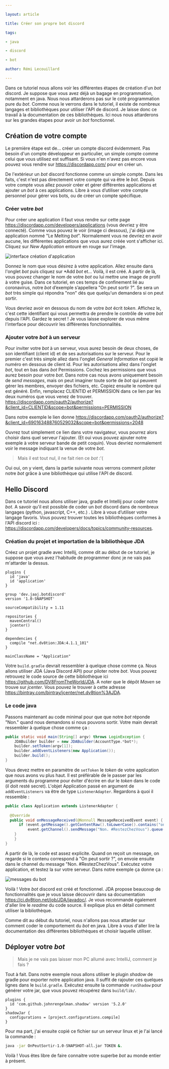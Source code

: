 ```yaml
---

layout: article

title: Créer son propre bot discord

tags:

- java

- discord

- bot

author: Rémi Lecouillard

---
```

Dans ce tutoriel nous allons voir les différentes étapes de création d'un *bot* discord. Je suppose que vous avez déjà un bagage en programmation, notamment en java. Nous nous attarderons pas sur le coté programmation pure du *bot*. Comme nous le verrons dans le tutoriel, il existe de nombreux langages et bibliothèques pour utiliser l'API de discord. Je laisse donc ce travail à la documentation de ces bibliothèques. Ici nous nous attarderons sur les grandes étapes pour avoir un *bot* fonctionnel.
## Création de votre compte

Le première étape est de... créer un compte discord évidemment. Pas besoin d'un compte développeur en particulier, un simple compte comme celui que vous utilisez est suffisant. Si vous n'en n'avez pas encore vous pouvez vous rendre sur https://discordapp.com/ pour en créer un. 

De l'extérieur un *bot* discord fonctionne comme un simple compte. Dans les faits, c'est n'est pas directement votre compte qui va être le *bot*. Depuis votre compte vous allez pouvoir créer et gérer différentes applications et ajouter un *bot* à ces applications. Libre à vous d’utiliser votre compte personnel pour gérer vos bots, ou de créer un compte spécifique.

### Créer votre *bot*
Pour créer une application il faut vous rendre sur cette page https://discordapp.com/developers/applications (vous devriez y être connecté). Comme vous pouvez le voir (image ci dessous), j'ai déjà une application nommé "Le Melting *bot*". Normalement vous ne devriez en avoir aucune, les différentes applications que vous aurez créée vont s'afficher ici. Cliquez sur *New Application* entouré en rouge sur l'image.

![interface création d'application](/assets/images/2020-03-19-*bot*-discord/approuge.png)

Donnez le nom que vous désirez à votre application. Allez ensuite dans l'onglet *bot* puis cliquez sur *Add *bot* et... Voilà, il est créé. A partir de là, vous pouvez changer le nom de votre *bot* ou lui mettre une image de profil à votre guise. Dans ce tutoriel, en ces temps de confinement lié au coronavirus, notre *bot* d’exemple s’appellera "On peut sortir ?". Se sera un *bot* très simple qui répondra "non" dés que quelqu'un demandera si on peut sortir.

Vous devriez avoir en dessous du nom de votre *bot* écrit *token*. Affichez le, c'est cette identifiant qui vous permettra de prendre le contrôle de votre *bot* depuis l'API. Gardez le secret ! Je vous laisse explorer de vous même l'interface pour découvrir les différentes fonctionnalités.

### Ajouter votre *bot* à un serveur

Pour inviter votre *bot* à un serveur, vous aurez besoin de deux choses, de son identifiant (client id) et de ses autorisations sur le serveur. Pour le premier c'est très simple allez dans l'onglet *General Information* est copié le numéro en dessous de client id. 
Pour les autorisations allez dans l'onglet *bot*, tout en bas dans *bot* Permissions. Cochez les permissions que vous aurez besoin pour votre *bot*. Dans notre cas nous avons uniquement besoin de *send messages*, mais on peut imaginer toute sorte de *bot* qui peuvent gérer les membres, envoyer des fichiers, etc. Copiez ensuite le nombre qui est généré. 
Enfin, remplacez CLIENTID et PERMISSION dans ce lien par les deux numéros que vous venez de trouver. https://discordapp.com/oauth2/authorize?&client_id=CLIENTID&scope=bot&permissions=PERMISSION

Dans notre exemple le lien donne https://discordapp.com/oauth2/authorize?&client_id=690163488760529032&scope=bot&permissions=2048

Ouvrez tout simplement ce lien dans votre navigateur, vous pourrez alors choisir dans quel serveur l'ajouter. (Et oui vous pouvez ajouter notre exemple à votre serveur bande de petit coquin). Vous devriez normalement voir le message indiquant la venue de votre *bot*.

> Mais il est tout nul, il ne fait rien ce *bot* :'( 

Oui oui, on y vient, dans la partie suivante nous verrons comment piloter notre *bot* grâce à une bibliothèque qui utilise l'API de discord.

## Hello Discord

Dans ce tutoriel nous allons utiliser java, gradle et Intellij pour coder notre *bot*. A savoir qu'il est possible de coder un *bot* discord dans de nombreux langages (python, javascript, C++, etc.) . Libre à vous d’utiliser votre langage favoris. Vous pouvez trouver toutes les bibliothèques conformes à l'API discord ici : https://discordapp.com/developers/docs/topics/community-resources. 

### Création du projet et importation de la bibliothèque JDA

Créez un projet gradle avec Intellij, comme dit au début de ce tutoriel, je suppose que vous avez l'habitude de programmer donc je ne vais pas m'attarder la dessus.

    plugins {  
      id 'java'  
      id 'application'  
    }  
      
    group 'dev.jaaj.botdiscord'  
    version '1.0-SNAPSHOT'  
      
    sourceCompatibility = 1.11  
      
    repositories {  
      mavenCentral()  
      jcenter()  
    }  
      
    dependencies {  
      compile "net.dv8tion:JDA:4.1.1_101"  
    }	
    
    mainClassName = "Application"

Votre `build.gradle` devrait ressembler à quelque chose comme ça. Nous allons utiliser JDA (Java Discord API) pour piloter notre *bot*. Vous pouvez retrouvez le code source de cette bibliothèque ici https://github.com/DV8FromTheWorld/JDA. A noter que le dépôt *Maven* se trouve sur *jcenter*. Vous pouvez le trouver à cette adresse https://bintray.com/bintray/jcenter/net.dv8tion%3AJDA.

### Le code java

Passons maintenant au code minimal pour que  que notre *bot* réponde "Non." quand nous demandons si nous pouvons sortir. Votre main devrait ressembler à quelque chose comme ça :
```java
public static void main(String[] argv) throws LoginException {
	JDABuilder builder = new JDABuilder(AccountType.*bot*);  
	builder.setToken(argv[1]);  
	builder.addEventListeners(new Application());  
	builder.build();  
}
```
Vous devez mettre en paramètre de `setToken` le *token* de votre application que nous avons vu plus haut. Il est préférable de le passer par les arguments du programme pour éviter d'écrire en dur le *token* dans le code (il doit resté secret). L'objet Application passé en argument de `addEventListeners` va être de type `ListenerAdapter`. Regardons à quoi il ressemble :

```java
public class Application extends ListenerAdapter {  
 
  @Override  
  public void onMessageReceived(@Nonnull MessageReceivedEvent event) {
	  if (event.getMessage().getContentRaw().toLowerCase().contains("on peut sortir ?")) {  
		  event.getChannel().sendMessage("Non. #RestezChezVous").queue();  
	}  
    }  
}
```
A partir de là, le code est assez explicite. Quand on reçoit un message, on regarde si le contenu correspond à "On peut sortir ?", on envoie ensuite dans le channel du message "Non. #RestezChezVous". Exécutez votre application, et testez la sur votre serveur. Dans notre exemple ça donne ça :

![messages du *bot*](/assets/images/2020-03-19-*bot*-discord/sortiiiir.PNG)


Voilà ! Votre *bot* discord est créé et fonctionnel. JDA propose beaucoup de fonctionnalités que je vous laisse découvrir dans sa documentation https://ci.dv8tion.net/job/JDA/javadoc/. Je vous recommande également d'aller lire le *readme* du code source. Il explique plus en détail comment utiliser la bibliothèque.

Comme dit au début du tutoriel, nous n'allons pas nous attarder sur comment coder le comportement du *bot* en java. Libre à vous d'aller lire la documentation des différentes bibliothèques et choisir laquelle utiliser.

## Déployer votre *bot*

> Mais je ne vais pas laisser mon PC allumé avec IntelliJ, comment je fais ?

Tout à fait. Dans notre exemple nous allons utiliser le plugin *shadow* de gradle pour exporter notre application java.  Il suffit de rajouter ces quelques lignes dans le `build.gradle`. Exécutez ensuite la commande `runShadow` pour générer votre jar, que vous pouvez récupérez dans `build/lib/`. 

	plugins {  
	  id 'com.github.johnrengelman.shadow' version '5.2.0'  
	}
	shadowJar {  
	  configurations = [project.configurations.compile]  
	}

Pour ma part, j'ai ensuite copié ce fichier sur un serveur linux et je l'ai lancé la commande : 

```bash
java -jar OnPeutSortir-1.0-SNAPSHOT-all.jar TOKEN &.
```

 Voilà ! Vous êtes libre de faire connaitre votre superbe *bot* au monde entier à présent.